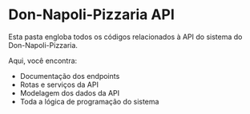 # Don-Napoli-Pizzaria API

Esta pasta engloba todos os códigos relacionados à API do sistema do Don-Napoli-Pizzaria.

Aqui, você encontra:
  * Documentação dos endpoints
  * Rotas e serviços da API
  * Modelagem dos dados da API
  * Toda a lógica de programação do sistema
#
